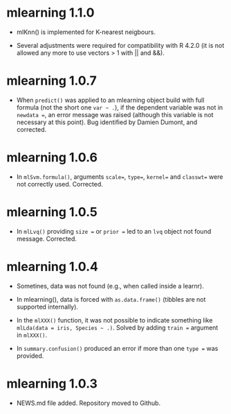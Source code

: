 # mlearning 1.1.0

-   mlKnn() is implemented for K-nearest neigbours.

-   Several adjustments were required for compatibility with R 4.2.0 (it is not allowed any more to use vectors \> 1 with \|\| and &&).

# mlearning 1.0.7

-   When `predict()` was applied to an mlearning object build with full formula (not the short one `var ~ .`), if the dependent variable was not in `newdata =`, an error message was raised (although this variable is not necessary at this point). Bug identified by Damien Dumont, and corrected.

# mlearning 1.0.6

-   In `mlSvm.formula()`, arguments `scale=`, `type=`, `kernel=` and `classwt=` were not correctly used. Corrected.

# mlearning 1.0.5

-   In `mlLvq()` providing `size =` or `prior =` led to an `lvq` object not found message. Corrected.

# mlearning 1.0.4

-   Sometines, data was not found (e.g., when called inside a learnr).

-   In mlearning(), data is forced with `as.data.frame()` (tibbles are not supported internally).

-   In the `mlXXX()` function, it was not possible to indicate something like `mlLda(data = iris, Species ~ .)`. Solved by adding `train =` argument in `mlXXX()`.

-   In `summary.confusion()` produced an error if more than one `type =` was provided.

# mlearning 1.0.3

-   NEWS.md file added. Repository moved to Github.
